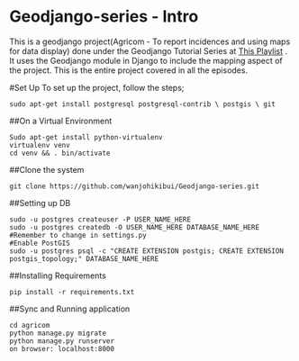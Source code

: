 # Geodjango-series - Intro
This is a geodjango project(Agricom - To report incidences and using maps for data display) done under the Geodjango Tutorial Series at <a href="https://www.youtube.com/playlist?list=PL7amXK4vKqATa_KrfQ3_tEF_ywAgAqWeJ"> This Playlist</a> . 
It uses the Geodjango module in Django to include the mapping aspect of the project. This is the entire project covered in all the episodes. 

#Set Up
To set up the project, follow the steps;
```
sudo apt-get install postgresql postgresql-contrib \ postgis \ git
```
##On a Virtual Environment

```
Sudo apt-get install python-virtualenv
virtualenv venv
cd venv && . bin/activate
```
##Clone the system
```
git clone https://github.com/wanjohikibui/Geodjango-series.git
```
##Setting up DB
```
sudo -u postgres createuser -P USER_NAME_HERE
sudo -u postgres createdb -O USER_NAME_HERE DATABASE_NAME_HERE #Remember to change in settings.py
#Enable PostGIS
sudo -u postgres psql -c "CREATE EXTENSION postgis; CREATE EXTENSION postgis_topology;" DATABASE_NAME_HERE
```
##Installing Requirements
```
pip install -r requirements.txt
```
##Sync and Running application
```
cd agricom
python manage.py migrate
python manage.py runserver
on browser: localhost:8000
```
